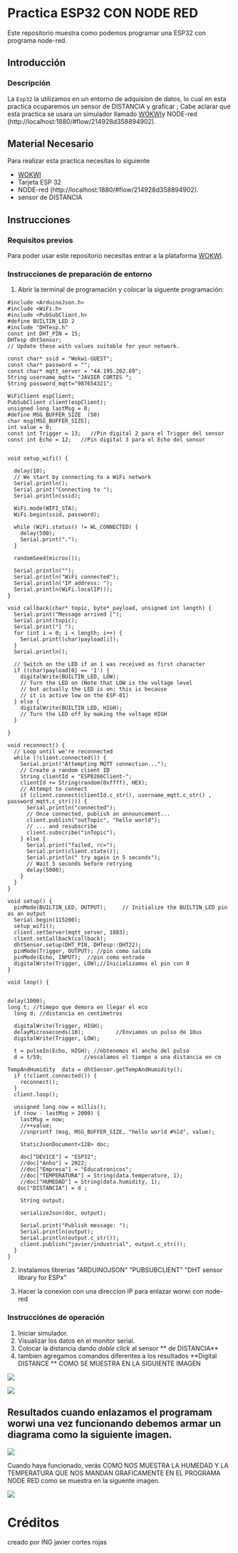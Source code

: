 # Practica ESP32 CON NODE RED
Este repositorio muestra como podemos programar una ESP32 con  programa node-red.


## Introducción

### Descripción

La ```Esp32``` la utilizamos en un entorno de adquision de datos, lo cual en esta practica ocuparemos un sensor de DISTANCIA y graficar ; Cabe aclarar que esta practica se usara un simulador llamado [WOKWI](https://https://wokwi.com/)y NODE-red (http://localhost:1880/#flow/214928d358894902).


## Material Necesario

Para realizar esta practica necesitas lo siguiente

- [WOKWI](https://https://wokwi.com/)
- Tarjeta ESP 32
- NODE-red (http://localhost:1880/#flow/214928d358894902).
- sensor de DISTANCIA



## Instrucciones

### Requisitos previos

Para poder usar este repositorio necesitas entrar a la plataforma [WOKWI](https://https://wokwi.com/).


### Instrucciones de preparación de entorno 

1. Abrir la terminal de programación y colocar la siguente programación:

```
#include <ArduinoJson.h>
#include <WiFi.h>
#include <PubSubClient.h>
#define BUILTIN_LED 2
#include "DHTesp.h"
const int DHT_PIN = 15;
DHTesp dhtSensor;
// Update these with values suitable for your network.

const char* ssid = "Wokwi-GUEST";
const char* password = "";
const char* mqtt_server = "44.195.202.69";
String username_mqtt= "JAVIER CORTES ";
String password_mqtt="987654321";

WiFiClient espClient;
PubSubClient client(espClient);
unsigned long lastMsg = 0;
#define MSG_BUFFER_SIZE  (50)
char msg[MSG_BUFFER_SIZE];
int value = 0;
const int Trigger = 13;   //Pin digital 2 para el Trigger del sensor
const int Echo = 12;   //Pin digital 3 para el Echo del sensor


void setup_wifi() {

  delay(10);
  // We start by connecting to a WiFi network
  Serial.println();
  Serial.print("Connecting to ");
  Serial.println(ssid);

  WiFi.mode(WIFI_STA);
  WiFi.begin(ssid, password);

  while (WiFi.status() != WL_CONNECTED) {
    delay(500);
    Serial.print(".");
  }

  randomSeed(micros());

  Serial.println("");
  Serial.println("WiFi connected");
  Serial.println("IP address: ");
  Serial.println(WiFi.localIP());
}

void callback(char* topic, byte* payload, unsigned int length) {
  Serial.print("Message arrived [");
  Serial.print(topic);
  Serial.print("] ");
  for (int i = 0; i < length; i++) {
    Serial.print((char)payload[i]);
  }
  Serial.println();

  // Switch on the LED if an 1 was received as first character
  if ((char)payload[0] == '1') {
    digitalWrite(BUILTIN_LED, LOW);   
    // Turn the LED on (Note that LOW is the voltage level
    // but actually the LED is on; this is because
    // it is active low on the ESP-01)
  } else {
    digitalWrite(BUILTIN_LED, HIGH);  
    // Turn the LED off by making the voltage HIGH
  }

}

void reconnect() {
  // Loop until we're reconnected
  while (!client.connected()) {
    Serial.print("Attempting MQTT connection...");
    // Create a random client ID
    String clientId = "ESP8266Client-";
    clientId += String(random(0xffff), HEX);
    // Attempt to connect
    if (client.connect(clientId.c_str(), username_mqtt.c_str() , password_mqtt.c_str())) {
      Serial.println("connected");
      // Once connected, publish an announcement...
      client.publish("outTopic", "hello world");
      // ... and resubscribe
      client.subscribe("inTopic");
    } else {
      Serial.print("failed, rc=");
      Serial.print(client.state());
      Serial.println(" try again in 5 seconds");
      // Wait 5 seconds before retrying
      delay(5000);
    }
  }
}

void setup() {
  pinMode(BUILTIN_LED, OUTPUT);     // Initialize the BUILTIN_LED pin as an output
  Serial.begin(115200);
  setup_wifi();
  client.setServer(mqtt_server, 1883);
  client.setCallback(callback);
  dhtSensor.setup(DHT_PIN, DHTesp::DHT22);
  pinMode(Trigger, OUTPUT); //pin como salida
  pinMode(Echo, INPUT);  //pin como entrada
  digitalWrite(Trigger, LOW);//Inicializamos el pin con 0
}

void loop() {


delay(1000);
long t; //timepo que demora en llegar el eco
  long d; //distancia en centimetros

  digitalWrite(Trigger, HIGH);
  delayMicroseconds(10);          //Enviamos un pulso de 10us
  digitalWrite(Trigger, LOW);
  
  t = pulseIn(Echo, HIGH); //obtenemos el ancho del pulso
  d = t/59;             //escalamos el tiempo a una distancia en cm
  
TempAndHumidity  data = dhtSensor.getTempAndHumidity();
  if (!client.connected()) {
    reconnect();
  }
  client.loop();

  unsigned long now = millis();
  if (now - lastMsg > 2000) {
    lastMsg = now;
    //++value;
    //snprintf (msg, MSG_BUFFER_SIZE, "hello world #%ld", value);

    StaticJsonDocument<128> doc;

    doc["DEVICE"] = "ESP32";
    //doc["Anho"] = 2022;
    //doc["Empresa"] = "Educatronicos";
    //doc["TEMPERATURA"] = String(data.temperature, 1);
    //doc["HUMEDAD"] = String(data.humidity, 1);
   doc["DISTANCIA"] = d ;

    String output;
    
    serializeJson(doc, output);

    Serial.print("Publish message: ");
    Serial.println(output);
    Serial.println(output.c_str());
    client.publish("javier/industrial", output.c_str());
  }
}

```
2. Instalamos  librerias "ARDUINOJSON" "PUBSUBCLIENT" "DHT sensor library for ESPx"


3. Hacer la conexion  con una direccion IP para enlazar worwi con node-red



### Instrucciónes de operación

1. Iniciar simulador.
2. Visualizar los datos en el monitor serial.
3. Colocar la distancia dando *doble click* al sensor ** de DISTANCIA** 
4. tambien  agregamos comandos diferentes a los resultados  **Digital DISTANCE ** COMO SE MUESTRA EN LA SIGUIENTE  IMAGEN 


![](https://github.com/javsCOR/NODE-RED-DISTANCIA/blob/main/DIAGRAMA%201.png?raw=true)

![](https://github.com/javsCOR/NODE-RED-DISTANCIA/blob/main/DIAGRAMA%202.png?raw=true)

## Resultados cuando enlazamos el programam worwi una vez funcionando debemos armar un diagrama como la siguiente imagen. 

![](https://github.com/javsCOR/NODE-RED-DISTANCIA/blob/main/DIAGRAMA%203.png?raw=true)



Cuando haya funcionado, verás COMO NOS MUESTRA LA HUMEDAD Y LA TEMPERATURA QUE NOS MANDAN  GRAFICAMENTE EN EL PROGRAMA NODE RED  como se muestra en la siguente imagen.

![](https://github.com/javsCOR/NODE-RED-DISTANCIA/blob/main/DIAGRAMA%204.png?raw=true)







# Créditos

creado por ING javier cortes rojas
